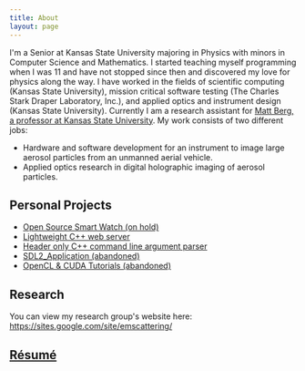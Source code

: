 ```yaml
---
title: About
layout: page
---
```

<p>
	I'm a Senior at Kansas State University majoring in Physics with minors in Computer Science and Mathematics. I started teaching myself programming when I was 11 and have not stopped since then and discovered my love for physics along the way. I have worked in the fields of scientific computing (Kansas State University), mission critical software testing (The Charles Stark Draper Laboratory, Inc.), and applied optics and instrument design (Kansas State University). Currently I am a research assistant for <a href="https://sites.google.com/site/emscattering/">Matt Berg, a professor at Kansas State University</a>. My work consists of two different jobs:
	<ul>
		<li>Hardware and software development for an instrument to image large aerosol particles from an unmanned aerial vehicle.</li>
		<li>Applied optics research in digital holographic imaging of aerosol particles.</li>
	</ul>
</p>
<p>
	<h2>Personal Projects</h2>
	<ul>
		<li><a href="https://jlaning.com/Open-Source-Smart-Watch/">Open Source Smart Watch (on hold)</a></li>
		<li><a href="https://github.com/jamolnng/WebServer">Lightweight C++ web server</a></li>
		<li><a href="https://github.com/jamolnng/argparse">Header only C++ command line argument parser</a></li>
		<li><a href="https://github.com/jamolnng/SDL2_Application">SDL2_Application (abandoned)</a></li>
		<li><a href="https://github.com/jamolnng/OpenCL-CUDA-Tutorials">OpenCL &amp; CUDA Tutorials (abandoned)</a></li>
	</ul>
</p>
<p>
	<h2>Research</h2>
	You can view my research group's website here: <a 	href="https://sites.google.com/site/emscattering/">https://sites.google.com/site/emscattering/</a>
</p>
<p>
	<h2><a href="https://jlaning.com/resume/">Résumé</a></h2>
</p>
